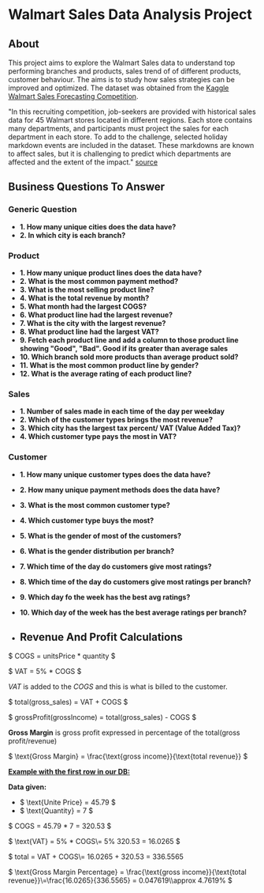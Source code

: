 # Walmart Sales Data Analysis Project

## About

This project aims to explore the Walmart Sales data to understand top performing branches and products, sales trend of of different products, customer behaviour. The aims is to study how sales strategies can be improved and optimized. The dataset was obtained from the [Kaggle Walmart Sales Forecasting Competition](https://www.kaggle.com/c/walmart-recruiting-store-sales-forecasting).

"In this recruiting competition, job-seekers are provided with historical sales data for 45 Walmart stores located in different regions. Each store contains many departments, and participants must project the sales for each department in each store. To add to the challenge, selected holiday markdown events are included in the dataset. These markdowns are known to affect sales, but it is challenging to predict which departments are affected and the extent of the impact." [source](https://www.kaggle.com/c/walmart-recruiting-store-sales-forecasting)

## Business Questions To Answer

### Generic Question
- **1. How many unique cities does the data have?** 
- **2. In which city is each branch?** 

### Product
- **1. How many unique product lines does the data have?** 
- **2. What is the most common payment method?** 
- **3. What is the most selling product line?** 
- **4. What is the total revenue by month?**
- **5. What month had the largest COGS?**
- **6. What product line had the largest revenue?**
- **7. What is the city with the largest revenue?**
- **8. What product line had the largest VAT?**
- **9. Fetch each product line and add a column to those product line showing "Good", "Bad". Good if its greater than average sales**
- **10. Which branch sold more products than average product sold?**
- **11. What is the most common product line by gender?**
- **12. What is the average rating of each product line?**
  
### Sales
- **1. Number of sales made in each time of the day per weekday** 
- **2. Which of the customer types brings the most revenue?** 
- **3. Which city has the largest tax percent/ VAT (Value Added Tax)?** 
- **4. Which customer type pays the most in VAT?**
  
### Customer
- **1. How many unique customer types does the data have?** 
- **2. How many unique payment methods does the data have?** 
- **3. What is the most common customer type?** 
- **4. Which customer type buys the most?** 
- **5. What is the gender of most of the customers?** 
- **6. What is the gender distribution per branch?** 
- **7. Which time of the day do customers give most ratings?**
- **8. Which time of the day do customers give most ratings per branch?**
- **9. Which day fo the week has the best avg ratings?**
- **10. Which day of the week has the best average ratings per branch?**

- ## Revenue And Profit Calculations

$ COGS = unitsPrice * quantity $

$ VAT = 5\% * COGS $

$VAT$ is added to the $COGS$ and this is what is billed to the customer.

$ total(gross_sales) = VAT + COGS $

$ grossProfit(grossIncome) = total(gross_sales) - COGS $

**Gross Margin** is gross profit expressed in percentage of the total(gross profit/revenue)

$ \text{Gross Margin} = \frac{\text{gross income}}{\text{total revenue}} $

<u>**Example with the first row in our DB:**</u>

**Data given:**

- $ \text{Unite Price} = 45.79 $
- $ \text{Quantity} = 7 $

$ COGS = 45.79 * 7 = 320.53 $

$ \text{VAT} = 5\% * COGS\\= 5\%  320.53 = 16.0265 $

$ total = VAT + COGS\\= 16.0265 + 320.53 = $336.5565$

$ \text{Gross Margin Percentage} = \frac{\text{gross income}}{\text{total revenue}}\\=\frac{16.0265}{336.5565} = 0.047619\\\approx 4.7619\% $
